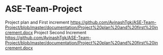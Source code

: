 # ASE-Team-Project
Project plan and First increment
https://github.com/AvinashTgk/ASE-Team-Project/blob/master/documentation/Project%20plan%20and%20first%20increment.docx
Project Second Increment
https://github.com/AvinashTgk/ASE-Team-Project/blob/master/documentation/Project%20plan%20and%20first%20increment.docx

